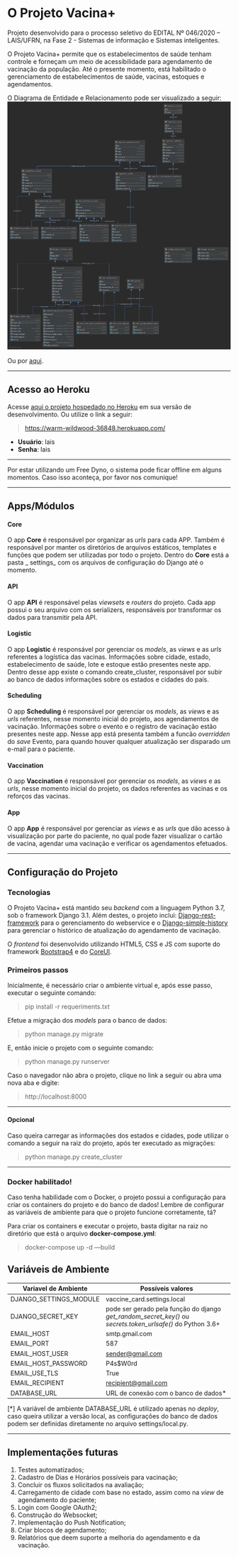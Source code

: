 # O Projeto Vacina+

Projeto desenvolvido para o processo seletivo do EDITAL Nº 046/2020 – LAIS/UFRN, na Fase 2 - Sistemas de informação e
Sistemas inteligentes.

O Projeto Vacina+ permite que os estabelecimentos de saúde tenham controle e forneçam um meio de acessibilidade para
agendamento de vacinação da população. Até o presente momento, está habilitado o gerenciamento de estabelecimentos de
saúde, vacinas, estoques e agendamentos.

O Diagrama de Entidade e Relacionamento pode ser visualizado a seguir: ![der_vaccine_card](SQL/vaccine_card.png)

Ou por [aqui](SQL/vaccine_card.png).

---
## Acesso ao Heroku

Acesse [aqui o projeto hospedado no Heroku](https://warm-wildwood-36848.herokuapp.com/) em sua versão de
desenvolvimento. Ou utilize o link a seguir:
> https://warm-wildwood-36848.herokuapp.com/

* **Usuário**: lais
* **Senha**: lais

---

Por estar utilizando um Free Dyno, o sistema pode ficar offline em alguns momentos. Caso isso aconteça, por favor nos comunique!

---

## Apps/Módulos

#### Core

O app **Core** é responsável por organizar as _urls_ para cada APP. Também é responsável por manter os diretórios de
arquivos estáticos, templates e funções que podem ser utilizadas por todo o projeto. Dentro do **Core** está a pasta _
settings_ com os arquivos de configuração do Django até o momento.

#### API

O app **API** é responsável pelas _viewsets_ e _routers_ do projeto. Cada app possui o seu arquivo com os serializers,
responsáveis por transformar os dados para transmitir pela API.

#### Logistic

O app **Logistic** é responsável por gerenciar os _models_, as _views_ e as _urls_ referentes a logística das vacinas.
Informações sobre cidade, estado, estabelecimento de saúde, lote e estoque estão presentes neste app. Dentro desse app
existe o comando create_cluster, responsável por subir ao banco de dados informações sobre os estados e cidades do país.

#### Scheduling

O app **Scheduling** é responsável por gerenciar os _models_, as _views_ e as _urls_ referentes, nesse momento inicial
do projeto, aos agendamentos de vacinação. Informações sobre o evento e o registro de vacinação estão presentes neste
app. Nesse app está presenta também a funcão _overridden_ do _save_ Evento, para quando houver qualquer atualização ser
disparado um e-mail para o paciente.

#### Vaccination

O app **Vaccination** é responsável por gerenciar os _models_, as _views_ e as _urls_, nesse momento inicial do projeto,
os dados referentes as vacinas e os reforços das vacinas.

#### App

O app **App** é responsável por gerenciar as _views_ e as _urls_ que dão acesso à visualização por parte do paciente, no
qual pode fazer visualizar o cartão de vacina, agendar uma vacinação e verificar os agendamentos efetuados.

---

## Configuração do Projeto

### Tecnologias

O Projeto Vacina+ está mantido seu _backend_ com a linguagem Python 3.7, sob o framework Django 3.1. Além destes, o
projeto inclui: [Django-rest-framework](https://www.django-rest-framework.org/) para o gerenciamento do webservice e o [Django-simple-history](https://django-simple-history.readthedocs.io/en/latest/) para gerenciar o
histórico de atualização do agendamento de vacinação.

O _frontend_ foi desenvolvido utilizando HTML5, CSS e JS com suporte do framework [Bootstrap4](https://getbootstrap.com/) e do [CoreUI](https://coreui.io/).

### Primeiros passos

Inicialmente, é necessário criar o ambiente virtual e, após esse passo, executar o seguinte comando:

> pip install -r requeriments.txt

Efetue a migração dos _models_ para o banco de dados:
> python manage.py migrate

E, então inicie o projeto com o seguinte comando:
> python manage.py runserver

Caso o navegador não abra o projeto, clique no link a seguir ou abra uma nova aba e digite:
> http://localhost:8000

---
#### Opcional
Caso queira carregar as informações dos estados e cidades, pode utilizar o comando a seguir na raiz do projeto, após ter executado as migrações:
> python manage.py create_cluster

---

### Docker habilitado!

Caso tenha habilidade com o Docker, o projeto possui a configuração para criar os containers do projeto e do banco de
dados!
Lembre de configurar as variáveis de ambiente para que o projeto funcione corretamente, tá?

Para criar os containers e executar o projeto, basta digitar na raiz no diretório que está o arquivo **docker-compose.yml**:
> docker-compose up -d —build

## Variáveis de Ambiente

| Variavel de Ambiente | Possíveis valores |
| --- | --- |
| DJANGO_SETTINGS_MODULE | vaccine_card.settings.local |
| DJANGO_SECRET_KEY | pode ser gerado pela função do django _get_random_secret_key()_ ou _secrets.token_urlsafe()_ do Python 3.6+ |
| EMAIL_HOST | smtp.gmail.com |
| EMAIL_PORT | 587 |
| EMAIL_HOST_USER | sender@gmail.com |
| EMAIL_HOST_PASSWORD | P4s$W0rd |
| EMAIL_USE_TLS | True |
| EMAIL_RECIPIENT | recipient@gmail.com |
| DATABASE_URL | URL de conexão com o banco de dados* |

[*] A variável de ambiente DATABASE_URL é utilizado apenas no _deploy_, caso queira utilizar a versão local, as
configurações do banco de dados podem ser definidas diretamente no arquivo settings/local.py.

---

## Implementações futuras

1. Testes automatizados;
1. Cadastro de Dias e Horários possíveis para vacinação;
1. Concluir os fluxos solicitados na avaliação;
1. Carregamento de cidade com base no estado, assim como na _view_ de agendamento do paciente;
1. Login com Google OAuth2;
1. Construção do Websocket;
1. Implementação do Push Notification;
1. Criar blocos de agendamento;
1. Relatórios que deem suporte a melhoria do agendamento e da vacinação.
